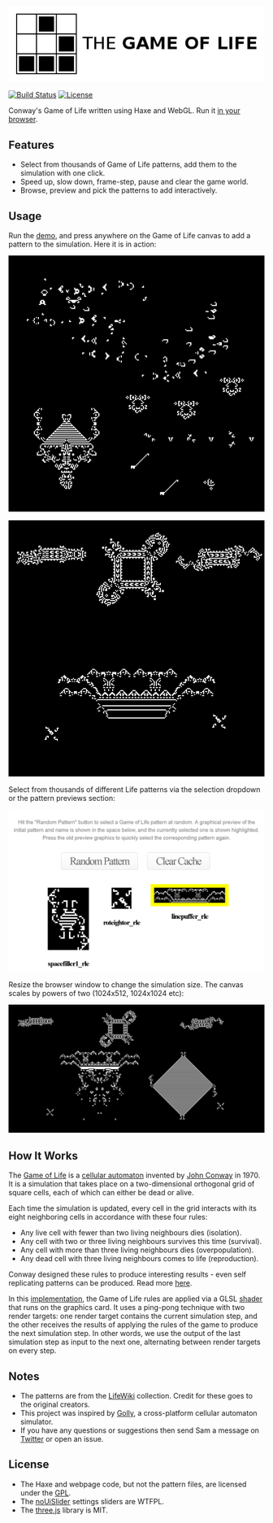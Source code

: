 [![Project logo](screenshots/game_of_life_logo.png "Game Of Life WebGL logo")](https://www.samcodes.co.uk/project/game-of-life/)

[![Build Status](https://img.shields.io/travis/Tw1ddle/game-of-life.svg?style=flat-square)](https://travis-ci.org/Tw1ddle/game-of-life)
[![License](https://img.shields.io/badge/License-GPL%20v3-blue.svg?style=flat-square)](https://github.com/Tw1ddle/game-of-life/blob/master/LICENSE)

Conway's Game of Life written using Haxe and WebGL. Run it [in your browser](https://www.samcodes.co.uk/project/game-of-life/).

## Features
* Select from thousands of Game of Life patterns, add them to the simulation with one click.
* Speed up, slow down, frame-step, pause and clear the game world.
* Browse, preview and pick the patterns to add interactively.

## Usage

Run the [demo](https://www.samcodes.co.uk/project/game-of-life/), and press anywhere on the Game of Life canvas to add a pattern to the simulation. Here it is in action:

[![Animated Game of Life screenshot 1](screenshots/screenshot_1.gif "Game Of Life WebGL screenshot 1")](https://www.samcodes.co.uk/project/game-of-life/)

[![Animated Game of Life screenshot 2](screenshots/screenshot_2.gif "Game Of Life WebGL screenshot 2")](https://www.samcodes.co.uk/project/game-of-life/)

Select from thousands of different Life patterns via the selection dropdown or the pattern previews section:

[![Game of Life pattern selection area screenshot](screenshots/screenshot_4.png "Game of Life WebGL screenshot 4")](https://www.samcodes.co.uk/project/game-of-life/)

Resize the browser window to change the simulation size. The canvas scales by powers of two (1024x512, 1024x1024 etc):

[![Game of Life on large canvas screenshot](screenshots/screenshot_3.png "Game Of Life WebGL screenshot 3")](https://www.samcodes.co.uk/project/game-of-life/)

## How It Works
The [Game of Life](https://en.wikipedia.org/wiki/Conway%27s_Game_of_Life) is a [cellular automaton](https://en.wikipedia.org/wiki/Cellular_automaton) invented by [John Conway](https://en.wikipedia.org/wiki/John_Horton_Conway) in 1970. It is a simulation that takes place on a two-dimensional orthogonal grid of square cells, each of which can either be dead or alive.

Each time the simulation is updated, every cell in the grid interacts with its eight neighboring cells in accordance with these four rules:

* Any live cell with fewer than two living neighbours dies (isolation).
* Any cell with two or three living neighbours survives this time (survival).
* Any cell with more than three living neighbours dies (overpopulation).
* Any dead cell with three living neighbours comes to life (reproduction).

Conway designed these rules to produce interesting results - even self replicating patterns can be produced. Read more [here](https://en.wikipedia.org/wiki/Conway%27s_Game_of_Life).

In this [implementation](https://github.com/Tw1ddle/game-of-life/blob/master/src/life/GameOfLife.hx), the Game of Life rules are applied via a GLSL [shader](https://github.com/Tw1ddle/game-of-life/blob/master/src/shaders/life.fragment) that runs on the graphics card. It uses a ping-pong technique with two render targets: one render target contains the current simulation step, and the other receives the results of applying the rules of the game to produce the next simulation step. In other words, we use the output of the last simulation step as input to the next one, alternating between render targets on every step.

## Notes
* The patterns are from the [LifeWiki](http://www.conwaylife.com/wiki/Main_Page) collection. Credit for these goes to the original creators.
* This project was inspired by [Golly](https://sourceforge.net/projects/golly/), a cross-platform cellular automaton simulator.
* If you have any questions or suggestions then send Sam a message on [Twitter](https://twitter.com/Sam_Twidale) or open an issue.

## License
* The Haxe and webpage code, but not the pattern files, are licensed under the [GPL](https://www.gnu.org/licenses/quick-guide-gplv3.en.html).
* The [noUiSlider](https://github.com/leongersen/noUiSlider) settings sliders are WTFPL.
* The [three.js](https://github.com/mrdoob/three.js/) library is MIT.

